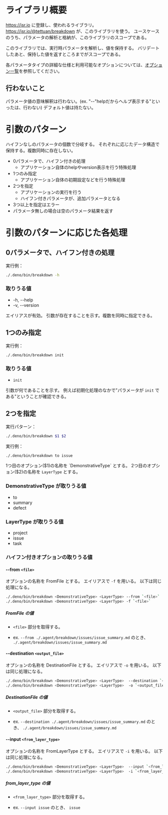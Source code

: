 # ライブラリ概要

https://jsr.io に登録し、使われるライブラリ。
https://jsr.io/@tettuan/breakdown が、このライブラリを使う。
ユースケースのうち、パラメータの解析と格納が、このライブラリのスコープである。

このライブラリでは、実行時パラメータを解析し、値を保持する。
バリデートしたあと、保持した値を返すところまでがスコープである。

各パラメータタイプの詳細な仕様と利用可能なオプションについては、[オプション一覧](options.md)を参照してください。

## 行わないこと

パラメータ値の意味解釈は行わない。(ex. "--"helpだからヘルプ表示する"といったは、行わない)
デフォルト値は持たない。

# 引数のパターン

ハイフンなしのパラメータの個数で分岐する。
それぞれに応じたデータ構造で保持する。複数同時に存在しない。

- 0パラメータで、ハイフン付きの処理
  - アプリケーション自体のhelpやversion表示を行う特殊処理
- 1つのみ指定
  - アプリケーション自体の初期設定などを行う特殊処理
- 2つを指定
  - アプリケーションの実行を行う
  - ハイフン付きパラメータが、追加パラメータとなる
- 3つ以上を指定はエラー
- パラメータ無しの場合は空のパラメータ結果を返す

# 引数のパターンに応じた各処理

## 0パラメータで、ハイフン付きの処理

実行例：

```bash
./.deno/bin/breakdown -h
```

### 取りうる値

- -h, --help
- -v, --version

エイリアスが有効。
引数が存在することを示す。複数を同時に指定できる。

## 1つのみ指定

実行例：

```bash
./.deno/bin/breakdown init
```

### 取りうる値

- `init`

引数が何であることを示す。
例えば初期化処理のなかで"パラメータが `init` である"ということが確認できる。

## 2つを指定

実行パターン：

```bash
./.deno/bin/breakdown $1 $2
```

実行例：

```bash
./.deno/bin/breakdown to issue
```

1つ目のオプション($1)の名称を `DemonstrativeType` とする。
2つ目のオプション($2)の名称を `LayerType` とする。

### DemonstrativeType が取りうる値

- to
- summary
- defect

### LayerType が取りうる値

- project
- issue
- task

### ハイフン付きオプションの取りうる値

#### --from `<file>`

オプションの名称を FromFile とする。
エイリアスで `-f` を用いる。
以下は同じ処理になる。

```bash
./.deno/bin/breakdown <DemonstrativeType> <LayerType> --from `<file>`
./.deno/bin/breakdown <DemonstrativeType> <LayerType> -f `<file>`
```

##### FromFile の値

- `<file>` 部分を取得する。

- ex. `--from ./.agent/breakdown/issues/issue_summary.md` のとき、 `./.agent/breakdown/issues/issue_summary.md`

#### --destination `<output_file>`

オプションの名称を DestinationFile とする。
エイリアスで `-o` を用いる。
以下は同じ処理になる。

```bash
./.deno/bin/breakdown <DemonstrativeType> <LayerType>  --destination `<output_file>`
./.deno/bin/breakdown <DemonstrativeType> <LayerType>  -o `<output_file>`
```

##### DestinationFile の値

- `<output_file>` 部分を取得する。

- ex. `--destination ./.agent/breakdown/issues/issue_summary.md` のとき、 `./.agent/breakdown/issues/issue_summary.md`

#### --input `<from_layer_type>`

オプションの名称を FromLayerType とする。
エイリアスで `-i` を用いる。
以下は同じ処理になる。

```bash
./.deno/bin/breakdown <DemonstrativeType> <LayerType>  --input `<from_layer_type>`
./.deno/bin/breakdown <DemonstrativeType> <LayerType>  -i `<from_layer_type>`
```

##### from_layer_type の値

- `<from_layer_type>` 部分を取得する。

- ex. `--input issue` のとき、 `issue`